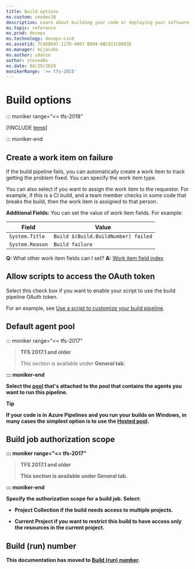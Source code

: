 ```yaml
---
title: Build options
ms.custom: seodec18
description: Learn about building your code or deploying your software using build options on Azure Pipelines and Team Foundation Server (TFS).
ms.topic: reference
ms.prod: devops
ms.technology: devops-cicd
ms.assetid: 7C469647-117D-4867-B094-8BC811C0003E
ms.manager: mijacobs
ms.author: sdanie
author: steved0x
ms.date: 04/29/2019
monikerRange: '>= tfs-2015'
---
```


# Build options

::: moniker range="<= tfs-2018"

[!INCLUDE [temp](../_shared/concept-rename-note.md)]

::: moniker-end

## Create a work item on failure

If the build pipeline fails, you can automatically create a work item to track getting the problem fixed. You can specify the work item type.

You can also select if you want to assign the work item to the requestor. For example, if this is a CI build, and a team member checks in some code that breaks the build, then the work item is assigned to that person.

**Additional Fields:** You can set the value of work item fields. For example:

| Field | Value |
|---|---|
| ```System.Title``` | ```Build $(Build.BuildNumber) failed``` |
| ```System.Reason``` |  ```Build failure``` |

**Q:** What other work item fields can I set? **A:**  [Work item field index](../../boards/work-items/guidance/work-item-field.md)


## Allow scripts to access the OAuth token

Select this check box if you want to enable your script to use the build pipeline OAuth token.

For an example, see [Use a script to customize your build pipeline](../scripts/powershell.md).


## Default agent pool

::: moniker range="<= tfs-2017"

> **TFS 2017.1 and older**
>
> This section is available under <b>General<b> tab.

::: moniker-end

Select the [pool](../agents/pools-queues.md) that's attached to the pool that contains the agents you want to run this pipeline.

> [!TIP]
> If your code is in Azure Pipelines and you run your builds on Windows, in many cases the simplest option is to use the [Hosted pool](../agents/hosted.md).

## Build job authorization scope

::: moniker range="<= tfs-2017"

> **TFS 2017.1 and older**
>
> This section is available under <b>General<b> tab.

::: moniker-end

Specify the authorization scope for a build job. Select:

* **Project Collection** if the build needs access to multiple projects.

* **Current Project** if you want to restrict this build to have access only the resources in the current project.

## Build (run) number

This documentation has moved to [Build (run) number](../process/run-number.md).
